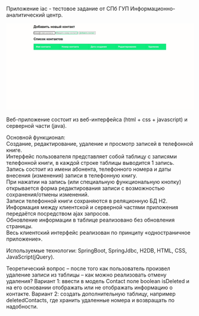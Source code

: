 Приложение iac - тестовое задание от СПб ГУП Информационно-аналитический центр.<br >

![GIF](https://github.com/olliestyle/iac/blob/master/gif/iac.gif)

Веб-приложение состоит из веб-интерфейса (html + css + javascript) и серверной части (java).<br >

Основной функционал: <br >
Создание, редактирование, удаление и просмотр записей в телефонной книге.<br >
Интерфейс пользователя представляет собой таблицу с записями телефонной книги, в каждой строке таблицы выводится 1 запись.<br >
Запись состоит из имени абонента, телефонного номера и даты внесения (изменения) записи в телефонную книгу.<br >
При нажатии на запись (или специальную функциональную кнопку) открывается форма редактирования записи с возможностью сохранения/отмены изменений.<br >
Записи телефонной книги сохраняются в реляционную БД H2. <br >
Информация между клиентской и серверной частями приложения передаётся посредством ajax запросов.<br >
Обновление информации в таблице реализовано без обновления страницы.<br >
Весь клиентский интерфейс реализован по принципу «одностраничное приложение».<br >

Используемые технологии: SpringBoot, SpringJdbc, H2DB, HTML, CSS, JavaScript(jQuery).<br >



Теоретический вопрос – после того как пользователь произвел удаление записи из таблицы – как можно реализовать отмену удаления?
Вариант 1: ввести в модель Contact поле boolean isDeleted и на его основании отображать или не отображать информацию о контакте.
Вариант 2: создать дополнительную таблицу, например deletedContacts, где хранить удаленные номера и возвращать по надобности.

